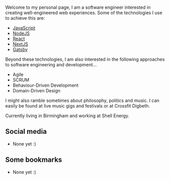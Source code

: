 Welcome to my personal page, I am a software engineer interested in creating well-engineered web experiences. Some of the technologies I use to achieve this are:
* [JavaScript](https://developer.mozilla.org/docs/Web/JavaScript)
* [NodeJS](https://nodejs.org/)
* [React](https://reactjs.org/)
* [NextJS](https://nextjs.org/)
* [Gatsby](https://www.gatsbyjs.com/)

Beyond these technologies, I am also interested in the following approaches to software engineering and development...
* Agile
* SCRUM
* Behaviour-Driven Development
* Domain-Driven Design

I might also ramble sometimes about philosophy, politics and music. I can easily be found at live music gigs and festivals or at Crossfit Digbeth.

Currently living in Birmingham and working at Shell Energy.

## Social media

* None yet :)

## Some bookmarks

* None yet :)
